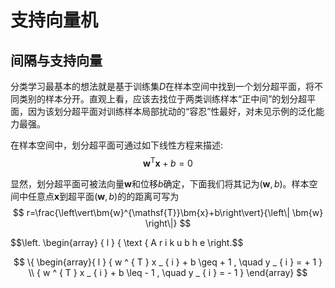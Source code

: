 # 支持向量机

## 间隔与支持向量

分类学习最基本的想法就是基于训练集$D$在样本空间中找到一个划分超平面，将不同类别的样本分开。直观上看，应该去找位于两类训练样本“正中间”的划分超平面，因为该划分超平面对训练样本局部扰动的“容忍”性最好，对未见示例的泛化能力最强。

在样本空间中，划分超平面可通过如下线性方程来描述:
$$
\bm{w}^{\mathsf{T}}\bm{x}+b=0
$$

显然，划分超平面可被法向量$\bm{w}$和位移$b$确定，下面我们将其记为$(\bm{w},b)$。样本空间中任意点$\bm{x}$到超平面$(\bm{w},b)$的的距离可写为
$$
r=\frac{\left\vert\bm{w}^{\mathsf{T}}\bm{x}+b\right\vert}{\left\| \bm{w} \right\|}
$$

$$\left. \begin{array}  { l  }  { \text { A r i k u  b  h e \right.$$

$$
\{ \begin{array}{ l  }  
{ w ^ { T } x _ { i } + b \geq + 1 , \quad y _ { i } = + 1 } \\ 
{ w ^ { T } x _ { i } + b \leq - 1 , \quad y _ { i } = - 1 } 
\end{array}
$$